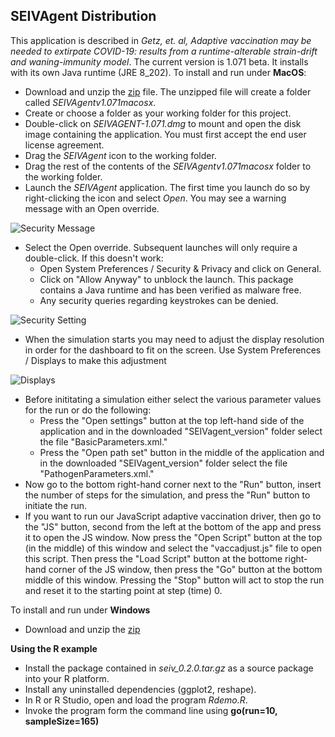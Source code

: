 ## SEIVAgent Distribution
This application is described in *Getz, et. al, Adaptive vaccination may be needed to extirpate COVID-19: results from a runtime-alterable strain-drift and waning-immunity model*. The current version is 1.071 beta. It installs with its own Java runtime (JRE 8_202).
To install and run under **MacOS**:
* Download and unzip the [zip](https://github.com/rmsalter/SEIVAgent_distribution/releases/download/SEIVAgent_v1.071beta_macosx/SEIVAgent1.071macosx.zip) file. The unzipped file will create a folder called *SEIVAgentv1.071macosx*.
* Create or choose a folder as your working folder for this project.
* Double-click on *SEIVAGENT-1.071.dmg* to mount and open the disk image containing the application. You must first accept the end user license agreement.
* Drag the *SEIVAgent* icon to the working folder.
* Drag the rest of the contents of the *SEIVAgentv1.071macosx* folder to the working folder.
* Launch the *SEIVAgent* application. The first time you launch do so by right-clicking the icon and select *Open*. You may see a warning message with an Open override. 

![Security Message](https://github.com/rmsalter/SEIVAgent_distribution/releases/download/SEIVAgent_v1.071beta_macosx/Screen.Shot.2021-06-14.at.22.19.25.png)

* Select the Open override. Subsequent launches will only require a double-click. If this doesn't work:
  * Open System Preferences / Security & Privacy and click on General.
  * Click on "Allow Anyway" to unblock the launch. This package contains a Java runtime and has been verified as malware free.
  * Any security queries regarding keystrokes can be denied.

![Security Setting](https://github.com/rmsalter/SEIVAgent_distribution/releases/download/SEIVAgent_v1.071beta_macosx/Screen.Shot.2021-06-14.at.22.19.46.png)

* When the simulation starts you may need to adjust the display resolution in order for the dashboard to fit on the screen. Use System Preferences / Displays to make this adjustment

![Displays](https://github.com/rmsalter/SEIVAgent_distribution/releases/download/SEIVAgent_v1.071beta_macosx/Screen.Shot.2021-06-14.at.22.22.11.png)

* Before inititating a simulation either select the various parameter values for the run or do the following: 
  * Press the "Open settings" button at the top left-hand side of the application and in the downloaded "SEIVagent_version" folder select the file "BasicParameters.xml."
  * Press the "Open path set" button in the middle of the application and in the downloaded "SEIVagent_version" folder select the file "PathogenParameters.xml."
* Now go to the bottom right-hand corner next to the "Run" button, insert the number of steps for the simulation, and press the "Run" button to initiate the run.
* If you want to run our JavaScript adaptive vaccination driver, then go to the "JS" button, second from the left at the bottom of the app and press it to open the JS window.  Now press the "Open Script" button at the top (in the middle) of this window and select the "vaccadjust.js" file to open this script.  Then press the "Load Script" button at the bottome right-hand corner of the JS window, then press the "Go" button at the bottom middle of this window.  Pressing the "Stop" button will act to stop the run and reset it to the starting point at step (time) 0.

To install and run under **Windows**
* Download and unzip the [zip](https://github.com/rmsalter/SEIVAgent_distribution/releases/download/SEIVAgent_v1.071beta/SEIVAgent1.075win.zip)

**Using the R example**
* Install the package contained in *seiv_0.2.0.tar.gz* as a source package into your R platform.
* Install any uninstalled dependencies (ggplot2, reshape).
* In R or R Studio, open and load the program *Rdemo.R*.
* Invoke the program form the command line using **go(run=10, sampleSize=165)**
